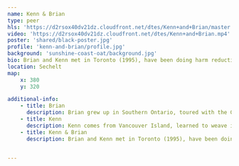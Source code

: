 ```yaml
---
name: Kenn & Brian
type: peer
hls: 'https://d2rsox40dv21dz.cloudfront.net/dtes/Kenn+and+Brian/master.m3u8'
video: 'https://d2rsox40dv21dz.cloudfront.net/dtes/Kenn+and+Brian.mp4'
poster: 'shared/black-poster.jpg'
profile: 'kenn-and-brian/profile.jpg'
background: 'sunshine-coast-oat/background.jpg'
bio: Brian and Kenn met in Toronto (1995), have been doing harm reduction outreach and education together for over 25 years, and have presented on their work to audiences in Canada, France and Australia. 
location: Sechelt
map:
    x: 380
    y: 320

additional-info: 
    - title: Brian
      description: Brian grew up in Southern Ontario, toured with the Grateful Dead in North America and Europe and is certified in holistic bodywork.
    - title: Kenn
      description: Kenn comes from Vancouver Island, learned to weave in Guatemala, and got involved in harm reduction coming out of his AIDS activism in Toronto in the late 80s.
    - title: Kenn & Brian
      description: Brian and Kenn met in Toronto (1995), have been doing harm reduction outreach and education together for over 25 years, and have presented on their work to audiences in Canada, France and Australia.
    

---
```

